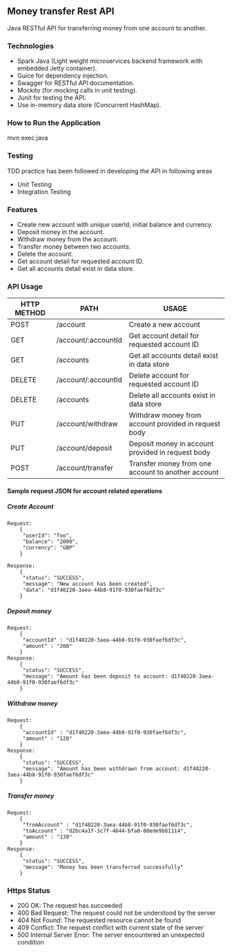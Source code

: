 ## Money transfer Rest API
Java RESTful API for transferring money from one account to another.

### Technologies

* Spark Java (Light weight microservices backend framework with embedded Jetty container).
* Guice for dependency injection.
* Swagger for RESTful API documentation.
* Mockito (for mocking calls in unit testing).
* Junit for testing the API.
* Use in-memory data store (Concurrent HashMap).

### How to Run the Application

mvn exec:java

### Testing
TDD practice has been followed in developing the API in following areas
* Unit Testing
* Integration Testing

### Features 
* Create new account with <i>unique</i> userId, initial balance and currency.
* Deposit money in the account.
* Withdraw money from the account.
* Transfer money between two accounts.
* Delete the account.
* Get account detail for requested account ID.
* Get all accounts detail exist in data store. 
          

### API Usage

HTTP METHOD | PATH | USAGE
--- | --- | ---
POST | /account | Create a new account
GET | /account/:accountId | Get account detail for requested account ID
GET | /accounts | Get all accounts detail exist in data store
DELETE | /account/:accountId | Delete account for requested account ID
DELETE | /accounts | Delete all accounts exist in data store
PUT | /account/withdraw | Withdraw money from account provided in request body
PUT | /account/deposit | Deposit money in account provided in request body
POST | /account/transfer | Transfer money from one account to another account

#### Sample request JSON for account related operations

##### Create Account
    Request:
        {
         "userId": "foo",
         "balance": "2000",
         "currency": "GBP"
        }
    
    Response:
        {
         "status": "SUCCESS",
         "message": "New account has been created",
         "data": "d1f40220-3aea-44b8-91f0-930faef6df3c"
        }
                
##### Deposit money
    Request:
        {
         "accountId" : "d1f40220-3aea-44b8-91f0-930faef6df3c",
         "amount" : "200"
        }        
    Response:
        {
         "status": "SUCCESS",
         "message": "Amount has been deposit to account: d1f40220-3aea-44b8-91f0-930faef6df3c"
        }   
        
##### Withdraw money
    Request:
        {
         "accountId" : "d1f40220-3aea-44b8-91f0-930faef6df3c",
         "amount" : "120"
        }       
    Response:
        {
         "status": "SUCCESS",
         "message": "Amount has been withdrawn from account: d1f40220-3aea-44b8-91f0-930faef6df3c"
        }  
        
##### Transfer money        
    Request:
        {
         "fromAccount" : "d1f40220-3aea-44b8-91f0-930faef6df3c",
         "toAccount" : "d2bc4a1f-3c7f-4644-bfa0-00ede9b81114",
         "amount" : "130"
        }
    Response:    
        {
         "status": "SUCCESS",
         "message": "Money has been transferred successfully"
        }
        
### Https Status
* 200 OK: The request has succeeded
* 400 Bad Request: The request could not be understood by the server
* 404 Not Found: The requested resource cannot be found
* 409 Conflict: The request conflict with current state of the server
* 500 Internal Server Error: The server encountered an unexpected condition 

